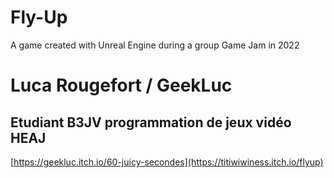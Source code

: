 # Fly-Up
A game created with Unreal Engine during a group Game Jam in 2022


# Luca Rougefort / GeekLuc
## Etudiant B3JV programmation de jeux vidéo HEAJ

[https://geekluc.itch.io/60-juicy-secondes](https://titiwiwiness.itch.io/flyup)

